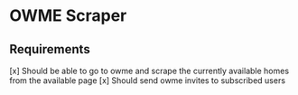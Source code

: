 # OWME Scraper


## Requirements
[x] Should be able to go to owme and scrape the currently available homes from the available page
[x] Should send owme invites to subscribed users